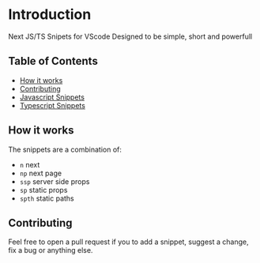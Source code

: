 # Introduction

Next JS/TS Snipets for VScode
Designed to be simple, short and powerfull

## Table of Contents

- [How it works](#how-it-works)
- [Contributing](#contributing)
- [Javascript Snippets](docs/javascript-snippets.md)
- [Typescript Snippets](docs/typescript-snippets.md)

## How it works

The snippets are a combination of:

- `n` next
- `np` next page
- `ssp` server side props
- `sp` static props
- `spth` static paths

## Contributing

Feel free to open a pull request if you to add a snippet, suggest a change, fix a bug or anything else.
